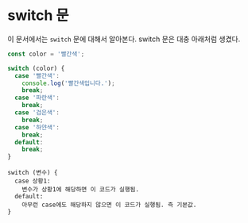 # switch 문
이 문서에서는 `switch` 문에 대해서 알아본다. switch 문은 대충 아래처럼 생겼다.

```js
const color = '빨간색';

switch (color) {
  case '빨간색':
    console.log('빨간색입니다.');
    break;
  case '파란색':
    break;
  case '검은색':
    break;
  case '하얀색':
    break;
  default:
    break;
}
```

```text
switch (변수) {
  case 상황1:
    변수가 상황1에 해당하면 이 코드가 실행됨.
  default:
    아무런 case에도 해당하지 않으면 이 코드가 실행됨. 즉 기본값.
}
```